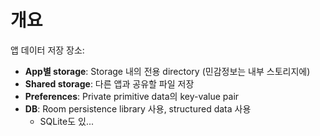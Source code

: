# 개요
앱 데이터 저장 장소:
- **App별 storage**: Storage 내의 전용 directory (민감정보는 내부 스토리지에)
- **Shared storage**: 다른 앱과 공유할 파일 저장
- **Preferences**: Private primitive data의 key-value pair
- **DB**: Room persistence library 사용, structured data 사용
  - SQLite도 있...
  
  
